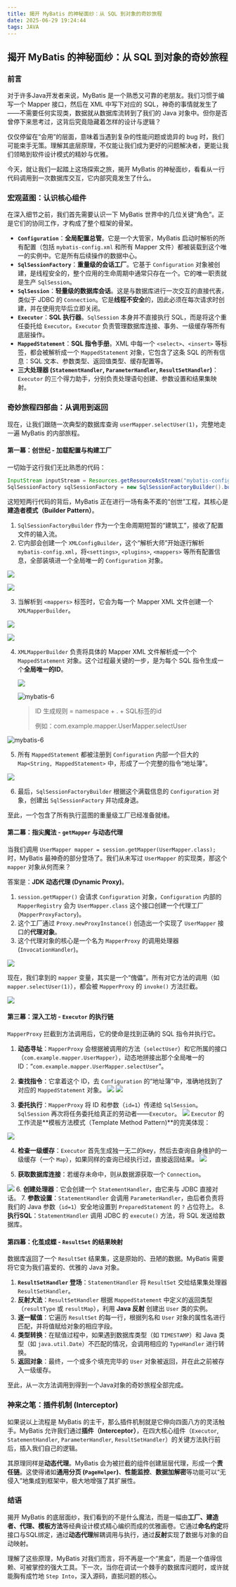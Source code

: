 ```yaml
---
title: 揭开 MyBatis 的神秘面纱：从 SQL 到对象的奇妙旅程
date: 2025-06-29 19:24:44
tags: JAVA
---
```


## 揭开 MyBatis 的神秘面纱：从 SQL 到对象的奇妙旅程

### 前言

对于许多Java开发者来说，MyBatis 是一个熟悉又可靠的老朋友。我们习惯于编写一个 Mapper 接口，然后在 XML 中写下对应的 SQL，神奇的事情就发生了——不需要任何实现类，数据就从数据库流转到了我们的 Java 对象中。但你是否曾停下来思考过，这背后究竟隐藏着怎样的设计与逻辑？

仅仅停留在“会用”的层面，意味着当遇到复杂的性能问题或诡异的 bug 时，我们可能束手无策。理解其底层原理，不仅能让我们成为更好的问题解决者，更能让我们领略到软件设计模式的精妙与优雅。

今天，就让我们一起踏上这场探索之旅，揭开 MyBatis 的神秘面纱，看看从一行代码调用到一次数据库交互，它内部究竟发生了什么。

### 宏观蓝图：认识核心组件

在深入细节之前，我们首先需要认识一下 MyBatis 世界中的几位关键“角色”。正是它们的协同工作，才构成了整个框架的骨架。

- **`Configuration`**：**全局配置总管**。它是一个大管家，MyBatis 启动时解析的所有配置（包括 `mybatis-config.xml` 和所有 Mapper 文件）都被装载到这个唯一的实例中。它是所有后续操作的数据中心。
- **`SqlSessionFactory`**：**重量级的会话工厂**。它基于 `Configuration` 对象被创建，是线程安全的，整个应用的生命周期中通常只存在一个。它的唯一职责就是生产 `SqlSession`。
- **`SqlSession`**：**轻量级的数据库会话**。这是与数据库进行一次交互的直接代表，类似于 JDBC 的 `Connection`。它是**线程不安全**的，因此必须在每次请求时创建，并在使用完毕后立即关闭。
- **`Executor`**：**SQL 执行器**。`SqlSession` 本身并不直接执行 SQL，而是将这个重任委托给 `Executor`。`Executor` 负责管理数据库连接、事务、一级缓存等所有底层操作。
- **`MappedStatement`**：**SQL 指令手册**。XML 中每一个 `<select>`、`<insert>` 等标签，都会被解析成一个 `MappedStatement` 对象，它包含了这条 SQL 的所有信息：SQL 文本、参数类型、返回值类型、缓存配置等。
- **三大处理器 (`StatementHandler`, `ParameterHandler`, `ResultSetHandler`)**：`Executor` 的三个得力助手，分别负责处理语句创建、参数设置和结果集映射。

### 奇妙旅程四部曲：从调用到返回

现在，让我们跟随一次典型的数据库查询 `userMapper.selectUser(1)`，完整地走一遍 MyBatis 的内部旅程。

#### 第一幕：创世纪 - 加载配置与构建工厂

一切始于这行我们无比熟悉的代码：

```java
InputStream inputStream = Resources.getResourceAsStream("mybatis-config.xml");
SqlSessionFactory sqlSessionFactory = new SqlSessionFactoryBuilder().build(inputStream);
```

这短短两行代码的背后，MyBatis 正在进行一场有条不紊的“创世”工程，其核心是**建造者模式（Builder Pattern）**。

1. `SqlSessionFactoryBuilder` 作为一个生命周期短暂的“建筑工”，接收了配置文件的输入流。
2. 它内部会创建一个 `XMLConfigBuilder`，这个“解析大师”开始逐行解析 `mybatis-config.xml`，将`<settings>`, `<plugins>`, `<mappers>` 等所有配置信息，全部装填进一个全局唯一的 `Configuration` 对象。

![](../images/mybatis-1.png)

![](../images/mybatis-2.png)

3. 当解析到 `<mappers>` 标签时，它会为每一个 Mapper XML 文件创建一个 `XMLMapperBuilder`。

![](../images/mybatis-3.png)

![](../images/mybatis-4.png)


4. `XMLMapperBuilder` 负责将具体的 Mapper XML 文件解析成一个个 `MappedStatement` 对象。这个过程最关键的一步，是为每个 SQL 指令生成一个**全局唯一的ID**。

   ![](../images/mybatis-5.png)

   ![mybatis-6](../images/mybatis-6.png)

   > ID 生成规则 = namespace + . + SQL标签的id
   >
   > 例如：com.example.mapper.UserMapper.selectUser

 ![mybatis-6](../images/mybatis-7.png)

5. 所有 `MappedStatement` 都被注册到 `Configuration` 内部一个巨大的 `Map<String, MappedStatement>` 中，形成了一个完整的指令“地址簿”。

![](../images/mybatis-8.png)

6. 最后，`SqlSessionFactoryBuilder` 根据这个满载信息的 `Configuration` 对象，创建出 `SqlSessionFactory` 并功成身退。


至此，一个包含了所有执行蓝图的重量级工厂已经准备就绪。

#### 第二幕：指尖魔法 - `getMapper` 与动态代理

当我们调用 `UserMapper mapper = session.getMapper(UserMapper.class);` 时，MyBatis 最神奇的部分登场了。我们从未写过 `UserMapper` 的实现类，那这个 `mapper` 对象从何而来？

答案是：**JDK 动态代理 (Dynamic Proxy)**。

1. `session.getMapper()` 会请求 `Configuration` 对象，`Configuration` 内部的 `MapperRegistry` 会为 `UserMapper.class` 这个接口创建一个代理工厂 (`MapperProxyFactory`)。
2. 这个工厂通过 `Proxy.newProxyInstance()` 创造出一个实现了 `UserMapper` 接口的**代理对象**。
3. 这个代理对象的核心是一个名为 `MapperProxy` 的调用处理器 (`InvocationHandler`)。

![](../images/mybatis-9.png)

现在，我们拿到的 `mapper` 变量，其实是一个“傀儡”。所有对它方法的调用（如 `mapper.selectUser(1)`），都会被 `MapperProxy` 的 `invoke()` 方法拦截。

![](../images/mybatis-10.png)

#### 第三幕：深入工坊 - `Executor` 的执行链

`MapperProxy` 拦截到方法调用后，它的使命是找到正确的 SQL 指令并执行它。

1. **动态寻址**：`MapperProxy` 会根据被调用的方法（`selectUser`）和它所属的接口（`com.example.mapper.UserMapper`），动态地拼接出那个全局唯一的 ID：“`com.example.mapper.UserMapper.selectUser`”。

2. **查找指令**：它拿着这个 ID，去 `Configuration` 的“地址簿”中，准确地找到了对应的 `MappedStatement` 对象。
    ![](../images/mybatis-11.png)
    ![](../images/mybatis-12.png)

3. **委托执行**：`MapperProxy` 将 ID 和参数（`id=1`）传递给 `SqlSession`。`SqlSession` 再次将任务委托给真正的劳动者——`Executor`。
    ![](../images/mybatis-13.png)
    `Executor` 的工作流是**模板方法模式（Template Method Pattern)**的完美体现：

  ![](../images/mybatis-14.png)

4. **检查一级缓存**：`Executor` 首先生成独一无二的key，然后去查询自身维护的一级缓存（一个 `Map`），如果同样的查询已经执行过，直接返回结果。
![](../images/mybatis-15.png)


5. **获取数据库连接**：若缓存未命中，则从数据源获取一个 `Connection`。

![](../images/mybatis-16.png)
6. **创建处理器**：它会创建一个 `StatementHandler`，由它来与 JDBC 直接对话。
7. **参数设置**：`StatementHandler` 会调用 `ParameterHandler`，由后者负责将我们的 Java 参数（`id=1`）安全地设置到 `PreparedStatement` 的 `?` 占位符上。
8. **执行SQL**：`StatementHandler` 调用 JDBC 的 `execute()` 方法，将 SQL 发送给数据库。


#### 第四幕：化茧成蝶 - `ResultSet` 的结果映射

数据库返回了一个 `ResultSet` 结果集，这是原始的、丑陋的数据。MyBatis 需要将它变为我们喜爱的、优雅的 Java 对象。

1. **`ResultSetHandler` 登场**：`StatementHandler` 将 `ResultSet` 交给结果集处理器 `ResultSetHandler`。
2. **反射大法**：`ResultSetHandler` 根据 `MappedStatement` 中定义的返回类型（`resultType` 或 `resultMap`），利用 **Java 反射** 创建出 `User` 类的实例。
3. **逐一赋值**：它遍历 `ResultSet` 的每一行，根据列名和 `User` 对象的属性名进行匹配，并将值赋给对象的相应字段。
4. **类型转换**：在赋值过程中，如果遇到数据库类型（如 `TIMESTAMP`）和 Java 类型（如 `java.util.Date`）不匹配的情况，会调用相应的 `TypeHandler` 进行转换。
5. **返回对象**：最终，一个或多个填充完毕的 `User` 对象被返回，并在此之前被存入一级缓存。

至此，从一次方法调用到得到一个Java对象的奇妙旅程全部完成。

### 神来之笔：插件机制 (Interceptor)

如果说以上流程是 MyBatis 的主干，那么插件机制就是它伸向四面八方的灵活触手。MyBatis 允许我们通过**插件（Interceptor）**，在四大核心组件（`Executor`, `StatementHandler`, `ParameterHandler`, `ResultSetHandler`）的关键方法执行前后，插入我们自己的逻辑。

其原理同样是**动态代理**。MyBatis 会为被拦截的组件创建层层代理，形成一个**责任链**。这使得诸如**通用分页 (`PageHelper`)**、**性能监控**、**数据加解密**等功能可以“无侵入”地集成到框架中，极大地增强了其扩展性。

### 结语

揭开 MyBatis 的底层面纱，我们看到的不是什么魔法，而是一幅由**工厂、建造者、代理、模板方法**等经典设计模式精心编织而成的优雅画卷。它通过**命名约定**将接口与SQL绑定，通过**动态代理**解耦调用与执行，通过**反射**实现了数据与对象的自动映射。

理解了这些原理，MyBatis 对我们而言，将不再是一个“黑盒”，而是一个值得信赖、可被掌控的强大工具。下一次，当你在调试一个棘手的数据库问题时，或许就能胸有成竹地 `Step Into`，深入源码，直抵问题的核心。
